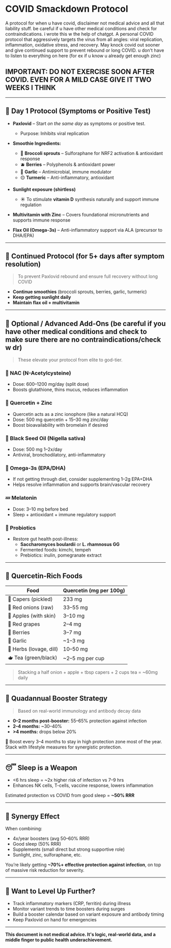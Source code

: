 # COVID Smackdown Protocol

A protocol for when u have covid, disclaimer not medical advice and all that liability stuff. be careful if u have other medical conditions and check for contraindications. i wrote this w the help of chatgpt. A personal COVID protocol that aggressively targets the virus from all angles: viral replication, inflammation, oxidative stress, and recovery. May knock covid out sooner and give continued support to prevent rebound or long COVID. u don't have to listen to everything on here (for ex if u know u already get enough zinc)

## IMPORTANT: DO NOT EXERCISE SOON AFTER COVID. EVEN FOR A MILD CASE GIVE IT TWO WEEKS I THINK

---

## 🚀 Day 1 Protocol (Symptoms or Positive Test)

- **Paxlovid** – Start *on the same day* as symptoms or positive test.
  - Purpose: Inhibits viral replication

- **Smoothie Ingredients:**
  - 🥦 **Broccoli sprouts** – Sulforaphane for NRF2 activation & antioxidant response
  - 🫐 **Berries** – Polyphenols & antioxidant power
  - 🧄 **Garlic** – Antimicrobial, immune modulator
  - 🟡 **Turmeric** – Anti-inflammatory, antioxidant

- **Sunlight exposure (shirtless)**
  - ☀️ To stimulate **vitamin D** synthesis naturally and support immune regulation

- **Multivitamin with Zinc** – Covers foundational micronutrients and supports immune response

- **Flax Oil (Omega-3s)** – Anti-inflammatory support via ALA (precursor to DHA/EPA)

---

## 🔁 Continued Protocol (for 5+ days after symptom resolution)
> To prevent Paxlovid rebound and ensure full recovery without long COVID

- **Continue smoothies** (broccoli sprouts, berries, garlic, turmeric)
- **Keep getting sunlight daily**
- **Maintain flax oil + multivitamin**

---

## 🧠 Optional / Advanced Add-Ons (be careful if you have other medical conditions and check to make sure there are no contraindications/check w dr)
> These elevate your protocol from elite to god-tier.

### 🔬 NAC (N-Acetylcysteine)
- Dose: 600–1200 mg/day (split dose)
- Boosts glutathione, thins mucus, reduces inflammation

### 🧪 Quercetin + Zinc
- Quercetin acts as a zinc ionophore (like a natural HCQ)
- Dose: 500 mg quercetin + 15–30 mg zinc/day
- Boost bioavailability with bromelain if desired

### 🌱 Black Seed Oil (Nigella sativa)
- Dose: 500 mg 1–2x/day
- Antiviral, bronchodilatory, anti-inflammatory

### 🧬 Omega-3s (EPA/DHA)
- If not getting through diet, consider supplementing 1–2g EPA+DHA
- Helps resolve inflammation and supports brain/vascular recovery

### 💤 Melatonin
- Dose: 3–10 mg before bed
- Sleep + antioxidant + immune regulatory support

### 🦠 Probiotics
- Restore gut health post-illness:
  - **Saccharomyces boulardii** or **L. rhamnosus GG**
  - Fermented foods: kimchi, tempeh
  - Prebiotics: inulin, pomegranate extract

---

## 🍎 Quercetin-Rich Foods
| Food | Quercetin (mg per 100g) |
|------|--------------------------|
| 🔴 Capers (pickled) | 233 mg |
| 🧅 Red onions (raw) | 33–55 mg |
| 🍏 Apples (with skin) | 3–10 mg |
| 🍇 Red grapes | 2–4 mg |
| 🍓 Berries | 3–7 mg |
| 🧄 Garlic | ~1–3 mg |
| 🌿 Herbs (lovage, dill) | 10–50 mg |
| 🫖 Tea (green/black) | ~2–5 mg per cup |

> Stacking a half onion + apple + tbsp capers + 2 cups tea = ~60mg daily

---

## 🧪 Quadannual Booster Strategy
> Based on real-world immunology and antibody decay data

- **0–2 months post-booster:** 55–65% protection against infection
- **2–4 months:** ~30–40%
- **>4 months:** drops below 20%

🧠 Boost every 3–4 months to stay in high protection zone most of the year.
Stack with lifestyle measures for synergistic protection.

---

## 😴 Sleep is a Weapon
- <6 hrs sleep = ~2x higher risk of infection vs 7–9 hrs
- Enhances NK cells, T-cells, vaccine response, lowers inflammation

Estimated protection vs COVID from good sleep = **~50% RRR**

---

## 🧬 Synergy Effect
When combining:
- 4x/year boosters (avg 50–60% RRR)
- Good sleep (50% RRR)
- Supplements (small direct but strong supportive role)
- Sunlight, zinc, sulforaphane, etc.

You’re likely getting **~70%+ effective protection against infection**, on top of massive risk reduction for severity.

---

## 🧪 Want to Level Up Further?
- Track inflammatory markers (CRP, ferritin) during illness
- Monitor variant trends to time boosters during surges
- Build a booster calendar based on variant exposure and antibody timing
- Keep Paxlovid on hand for emergencies

---

**This document is not medical advice. It's logic, real-world data, and a middle finger to public health underachievement.**


